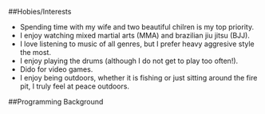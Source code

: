 ##Hobies/Interests

* Spending time with my wife and two beautiful chilren is my top priority.
* I enjoy watching mixed martial arts (MMA) and brazilian jiu jitsu (BJJ).
* I love listening to music of all genres, but I prefer heavy aggresive style the most.
* I enjoy playing the drums (although I do not get to play too often!).
* Dido for video games.
* I enjoy being outdoors, whether it is fishing or just sitting around the fire pit, I truly feel at peace outdoors.

##Programming Background

